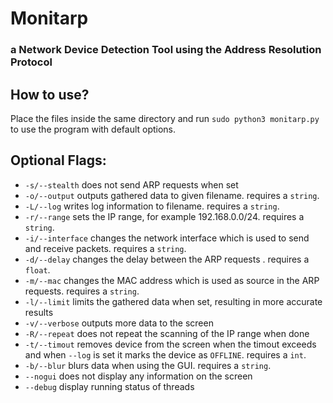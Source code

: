 # Monitarp
### a Network Device Detection Tool using the Address Resolution Protocol



## How to use?
Place the files inside the same directory and run `sudo python3 monitarp.py` to use the program with default options.



## Optional Flags:
* `-s/--stealth` does not send ARP requests when set
* `-o/--output` outputs gathered data to given filename. requires a `string`.
* `-L/--log` writes log information to filename. requires a `string`.
* `-r/--range` sets the IP range, for example 192.168.0.0/24. requires a `string`.
* `-i/--interface` changes the network interface which is used to send and receive packets. requires a `string`.
* `-d/--delay` changes the delay between the ARP requests . requires a `float`.
* `-m/--mac` changes the MAC address which is used as source in the ARP requests. requires a `string`.
* `-l/--limit` limits the gathered data when set, resulting in more accurate results
* `-v/--verbose` outputs more data to the screen
* `-R/--repeat` does not repeat the scanning of the IP range when done
* `-t/--timout` removes device from the screen when the timout exceeds and when `--log` is set it marks the device as `OFFLINE`. requires a `int`.
* `-b/--blur` blurs data when using the GUI. requires a `string`.
* `--nogui` does not display any information on the screen
* `--debug` display running status of threads
